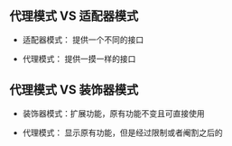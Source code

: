 ## 代理模式 VS 适配器模式

- 适配器模式： 提供一个不同的接口

- 代理模式： 提供一摸一样的接口


## 代理模式 VS 装饰器模式

- 装饰器模式：扩展功能，原有功能不变且可直接使用

- 代理模式： 显示原有功能，但是经过限制或者阉割之后的
